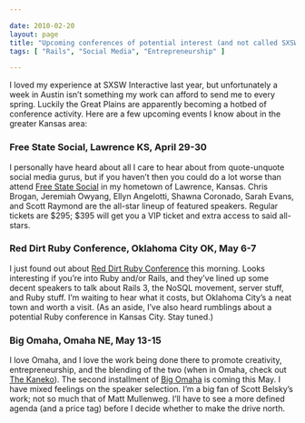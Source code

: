 ```yaml
---

date: 2010-02-20
layout: page
title: "Upcoming conferences of potential interest (and not called SXSW)"
tags: [ "Rails", "Social Media", "Entrepreneurship" ]

---
```


I loved my experience at SXSW Interactive last year, but unfortunately a
week in Austin isn’t something my work can afford to send me to every
spring. Luckily the Great Plains are apparently becoming a hotbed of
conference activity. Here are a few upcoming events I know about in the
greater Kansas area:

### Free State Social, Lawrence KS, April 29-30

I personally have heard about all I care to hear about from
quote-unquote social media gurus, but if you haven’t then you could do a
lot worse than attend [Free State
Social](http://www.freestatesocial.com/) in my hometown of Lawrence,
Kansas. Chris Brogan, Jeremiah Owyang, Ellyn Angelotti, Shawna Coronado,
Sarah Evans, and Scott Raymond are the all-star lineup of featured
speakers. Regular tickets are $295; $395 will get you a VIP ticket and
extra access to said all-stars.

### Red Dirt Ruby Conference, Oklahoma City OK, May 6-7

I just found out about [Red Dirt Ruby
Conference](http://reddirtrubyconf.com/) this morning. Looks interesting
if you’re into Ruby and/or Rails, and they’ve lined up some decent
speakers to talk about Rails 3, the NoSQL movement, server stuff, and
Ruby stuff. I’m waiting to hear what it costs, but Oklahoma City’s a
neat town and worth a visit. (As an aside, I’ve also heard rumblings
about a potential Ruby conference in Kansas City. Stay tuned.)

### Big Omaha, Omaha NE, May 13-15

I love Omaha, and I love the work being done there to promote
creativity, entrepreneurship, and the blending of the two (when in
Omaha, check out [The Kaneko](http://thekaneko.org/)). The second
installment of [Big Omaha](http://www.bigomaha.com/) is coming this May.
I have mixed feelings on the speaker selection. I’m a big fan of Scott
Belsky’s work; not so much that of Matt Mullenweg. I’ll have to see a
more defined agenda (and a price tag) before I decide whether to make
the drive north.
